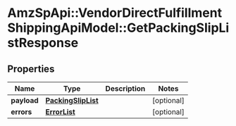 # AmzSpApi::VendorDirectFulfillmentShippingApiModel::GetPackingSlipListResponse

## Properties
Name | Type | Description | Notes
------------ | ------------- | ------------- | -------------
**payload** | [**PackingSlipList**](PackingSlipList.md) |  | [optional] 
**errors** | [**ErrorList**](ErrorList.md) |  | [optional] 

